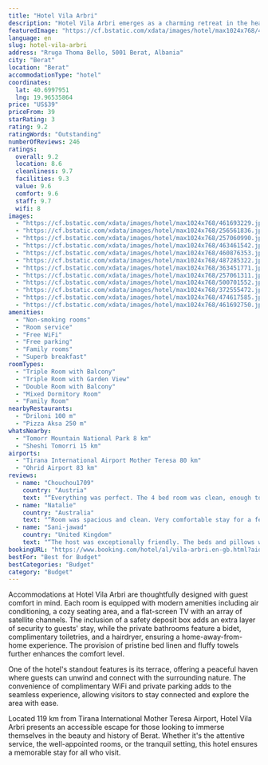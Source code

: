 ```yaml
---
title: "Hotel Vila Arbri"
description: "Hotel Vila Arbri emerges as a charming retreat in the heart of Berat, boasting a serene garden that immediately sets the tone for a tranquil stay."
featuredImage: "https://cf.bstatic.com/xdata/images/hotel/max1024x768/461693229.jpg?k=70102d81ce90035be0404ea722786d5b52e147a75e4747883ed141452056261a&o=&hp=1"
language: en
slug: hotel-vila-arbri
address: "Rruga Thoma Bello, 5001 Berat, Albania"
city: "Berat"
location: "Berat"
accommodationType: "hotel"
coordinates:
  lat: 40.6997951
  lng: 19.96535864
price: "US$39"
priceFrom: 39
starRating: 3
rating: 9.2
ratingWords: "Outstanding"
numberOfReviews: 246
ratings:
  overall: 9.2
  location: 8.6
  cleanliness: 9.7
  facilities: 9.3
  value: 9.6
  comfort: 9.6
  staff: 9.7
  wifi: 8
images:
  - "https://cf.bstatic.com/xdata/images/hotel/max1024x768/461693229.jpg?k=70102d81ce90035be0404ea722786d5b52e147a75e4747883ed141452056261a&o=&hp=1"
  - "https://cf.bstatic.com/xdata/images/hotel/max1024x768/256561836.jpg?k=ec3f145bfcba714d3dc468f3ee3471c8b0c47bbaae1a61d43b5a5a660b4b73c1&o=&hp=1"
  - "https://cf.bstatic.com/xdata/images/hotel/max1024x768/257060990.jpg?k=c756b56d3b4605bd95bdedd3f8e404c26b8b06bea9ce32f9347bacf7c7b1681f&o=&hp=1"
  - "https://cf.bstatic.com/xdata/images/hotel/max1024x768/463461542.jpg?k=002556274bd8bb60817ce943b5b38e23b1ff6e90b0f803a339d4c13997af3929&o=&hp=1"
  - "https://cf.bstatic.com/xdata/images/hotel/max1024x768/460876353.jpg?k=f24265fbb3ae3778776a95c0258021710eef832f94135c1585c4f830ffd94f80&o=&hp=1"
  - "https://cf.bstatic.com/xdata/images/hotel/max1024x768/487285322.jpg?k=e5637e9868d6dfdb17d97e4787ed83fc15823656b00aedb50511aad1b0b46ead&o=&hp=1"
  - "https://cf.bstatic.com/xdata/images/hotel/max1024x768/363451771.jpg?k=e4fde3800fd646b6bc738e99489ace88ba5f959b2424adcf52aff48c29a9a9a7&o=&hp=1"
  - "https://cf.bstatic.com/xdata/images/hotel/max1024x768/257061311.jpg?k=3cb2a391138b91c45cf6c6b14136919618257fb396cf96aff879675ec2b2b535&o=&hp=1"
  - "https://cf.bstatic.com/xdata/images/hotel/max1024x768/500701552.jpg?k=04a255267f43919820ac91964b5b106de0a771822ea20242453e609dc79a2b1f&o=&hp=1"
  - "https://cf.bstatic.com/xdata/images/hotel/max1024x768/372555472.jpg?k=0f164d5b1f2a2b456e339ab09185820f4cb1d2424101b52f4922cde3409a7ed9&o=&hp=1"
  - "https://cf.bstatic.com/xdata/images/hotel/max1024x768/474617585.jpg?k=752b32da399d11719535910944b9b3a78be29ca6dc4c08472bdd9919c8e54dd6&o=&hp=1"
  - "https://cf.bstatic.com/xdata/images/hotel/max1024x768/461692750.jpg?k=84185a0470998d3e23308a0af38672b7f116f516af174a0c4412640a7af094c8&o=&hp=1"
amenities:
  - "Non-smoking rooms"
  - "Room service"
  - "Free WiFi"
  - "Free parking"
  - "Family rooms"
  - "Superb breakfast"
roomTypes:
  - "Triple Room with Balcony"
  - "Triple Room with Garden View"
  - "Double Room with Balcony"
  - "Mixed Dormitory Room"
  - "Family Room"
nearbyRestaurants:
  - "Driloni 100 m"
  - "Pizza Aksa 250 m"
whatsNearby:
  - "Tomorr Mountain National Park 8 km"
  - "Sheshi Tomorri 15 km"
airports:
  - "Tirana International Airport Mother Teresa 80 km"
  - "Ohrid Airport 83 km"
reviews:
  - name: "Chouchou1709"
    country: "Austria"
    text: "“Everything was perfect. The 4 bed room was clean, enough towels and space, beds were comfortable, the shower great. The breakfast was very delicious. The host lady was very nice. Highly recommend!”"
  - name: "Natalie"
    country: "Australia"
    text: "“Room was spacious and clean. Very comfortable stay for a few nights with a large balcony to enjoy. The hosts were accommodating and friendly. Greeted us on arrival and assisted with anything we needed such as arranging taxis.”"
  - name: "Sani-jawad"
    country: "United Kingdom"
    text: "“The host was exceptionally friendly. The beds and pillows were very comfortable. Room was very clean. Breakfast in the outdoor garden was nice.”"
bookingURL: "https://www.booking.com/hotel/al/vila-arbri.en-gb.html?aid=8035640"
bestFor: "Best for Budget"
bestCategories: "Budget"
category: "Budget"
---
```


Accommodations at Hotel Vila Arbri are thoughtfully designed with guest comfort in mind. Each room is equipped with modern amenities including air conditioning, a cozy seating area, and a flat-screen TV with an array of satellite channels. The inclusion of a safety deposit box adds an extra layer of security to guests' stay, while the private bathrooms feature a bidet, complimentary toiletries, and a hairdryer, ensuring a home-away-from-home experience. The provision of pristine bed linen and fluffy towels further enhances the comfort level.

One of the hotel's standout features is its terrace, offering a peaceful haven where guests can unwind and connect with the surrounding nature. The convenience of complimentary WiFi and private parking adds to the seamless experience, allowing visitors to stay connected and explore the area with ease.

Located 119 km from Tirana International Mother Teresa Airport, Hotel Vila Arbri presents an accessible escape for those looking to immerse themselves in the beauty and history of Berat. Whether it's the attentive service, the well-appointed rooms, or the tranquil setting, this hotel ensures a memorable stay for all who visit.
